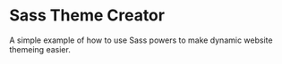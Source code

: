 # Sass Theme Creator

A simple example of how to use Sass powers to make dynamic website themeing easier.